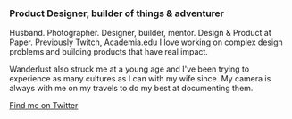 ### Product Designer, builder of things & adventurer

Husband. Photographer. Designer, builder, mentor. Design & Product at Paper. Previously Twitch, Academia.edu I love working on complex design problems and building products that have real impact.

Wanderlust also struck me at a young age and I've been trying to experience as many cultures as I can with my wife since. My camera is always with me on my travels to do my best at documenting them.

[Find me on Twitter](https://www.twitter.com/jarques)
